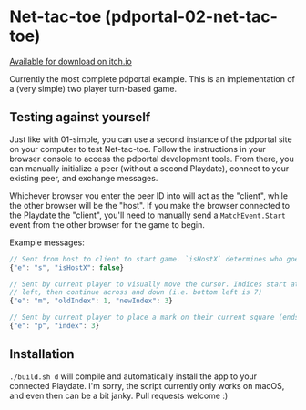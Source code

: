 # Net-tac-toe (pdportal-02-net-tac-toe)

[Available for download on itch.io](https://paulstraw.itch.io/net-tac-toe)

Currently the most complete pdportal example. This is an implementation of a (very simple) two player turn-based game.

## Testing against yourself

Just like with 01-simple, you can use a second instance of the pdportal site on your computer to test Net-tac-toe. Follow the instructions in your browser console to access the pdportal development tools. From there, you can manually initialize a peer (without a second Playdate), connect to your existing peer, and exchange messages.

Whichever browser you enter the peer ID into will act as the "client", while the other browser will be the "host". If you make the browser connected to the Playdate the "client", you'll need to manually send a `MatchEvent.Start` event from the other browser for the game to begin.

Example messages:

```js
// Sent from host to client to start game. `isHostX` determines who goes first.
{"e": "s", "isHostX": false}

// Sent by current player to visually move the cursor. Indices start at 1 top
// left, then continue across and down (i.e. bottom left is 7)
{"e": "m", "oldIndex": 1, "newIndex": 3}

// Sent by current player to place a mark on their current square (ends turn)
{"e": "p", "index": 3}
```

## Installation

`./build.sh d` will compile and automatically install the app to your connected Playdate. I'm sorry, the script currently only works on macOS, and even then can be a bit janky. Pull requests welcome :)
